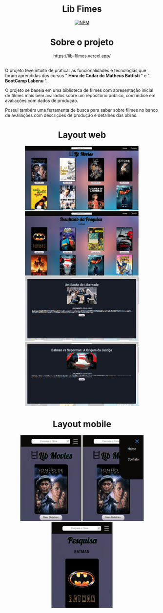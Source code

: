 <h1 align="center"> Lib Fimes </h1> 

<div align="center">
  
[![NPM](https://img.shields.io/npm/l/react)](https://github.com/pedrofdnn/LibFilmes/blob/main/LICENSE)  

</div>


<h1 align="center">Sobre o projeto</h1>

<div align="center">
https://lib-filmes.vercel.app/
</div>

<br>

O projeto teve intuito de praticar as funcionalidades e tecnologias que foram aprendidas dos cursos " __Hora de Codar do Matheus Battisti__ " e " **BootCamp Labenu** ".

O projeto se baseia em uma biblioteca de filmes com apresentação inicial de filmes mais bem avaliados sobre um repositório público, com índice em avaliações com dados de produção.

Possui também uma ferramenta de busca para saber sobre filmes no banco de avaliações com descrições de produção e detalhes das obras. 

<h1 align="center"> Layout web </h1>

<div align="center">  

  
![Web 1](https://github.com/pedrofdnn/Assents/blob/main/Projeto%20libFilmes/tela%20inicial_resized.png?raw=true) ![Web 2](https://github.com/pedrofdnn/Assents/blob/main/Projeto%20libFilmes/resultado%20de%20pesquisas_resized.png?raw=true)
![Web 3](https://github.com/pedrofdnn/Assents/blob/main/Projeto%20libFilmes/descricao_resized.png?raw=true)
![Web 4](https://github.com/pedrofdnn/Assents/blob/main/Projeto%20libFilmes/descricao%20de%20pesquisa_resized.png?raw=true)
</div>

<h1 align="center"> Layout mobile</h1>

<div align="center">  
  
![Mobile 1](https://github.com/pedrofdnn/Assents/blob/main/Projeto%20libFilmes/mobile1_resized.png?raw=true) ![Mobile 2](https://github.com/pedrofdnn/Assents/blob/main/Projeto%20libFilmes/mobile2_resized.png?raw=true)
![Mobile 3](https://github.com/pedrofdnn/Assents/blob/main/Projeto%20libFilmes/mobile3_resized.png?raw=true) 
</div>

